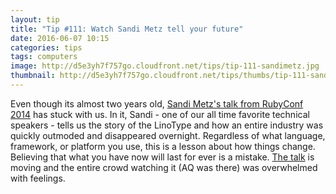 ```yaml
---
layout: tip
title: "Tip #111: Watch Sandi Metz tell your future"
date: 2016-06-07 10:15
categories: tips
tags: computers
image: http://d5e3yh7f757go.cloudfront.net/tips/tip-111-sandimetz.jpg
thumbnail: http://d5e3yh7f757go.cloudfront.net/tips/thumbs/tip-111-sandimetz.jpg
---
```

Even though its almost two years old, [Sandi Metz's talk from RubyConf 2014](https://www.youtube.com/watch?v=JOM5_V5jLAs) has stuck with us. In it, Sandi - one of our all time favorite technical speakers - tells us the story of the LinoType and how an entire industry was quickly outmoded and disappeared overnight. Regardless of what language, framework, or platform you use, this is a lesson about how things change. Believing that what you have now will last for ever is a mistake. [The talk](https://www.youtube.com/watch?v=JOM5_V5jLAs) is moving and the entire crowd watching it (AQ was there) was overwhelmed with feelings.